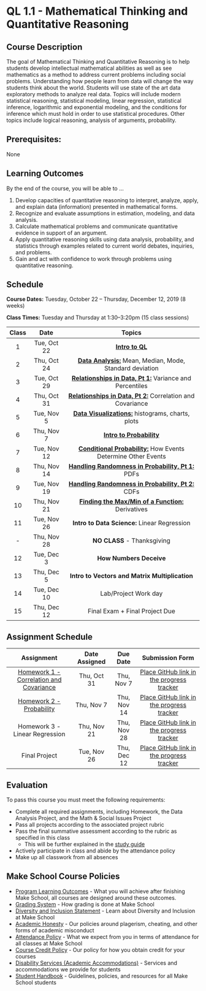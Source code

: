 # QL 1.1 - Mathematical Thinking and Quantitative Reasoning

## Course Description

The goal of Mathematical Thinking and Quantitative Reasoning is to help students develop intellectual mathematical abilities as well as see mathematics as a method to address current problems including social problems. Understanding how people learn from data will change the way students think about the world. Students will use state of the art data exploratory methods to analyze real data. Topics will include modern statistical reasoning, statistical modeling, linear regression, statistical inference, logarithmic and exponential modeling, and the conditions for inference which must hold in order to use statistical procedures.  Other topics include logical reasoning, analysis of arguments, probability.

## Prerequisites:  

None

## Learning Outcomes

By the end of the course, you will be able to ...

1. Develop capacities of quantitative reasoning to interpret, analyze, apply, and explain data (information) presented in mathematical forms.
1. Recognize and evaluate assumptions in estimation, modeling, and data analysis.
1. Calculate mathematical problems and communicate quantitative evidence in support of an argument.
1. Apply quantitative reasoning skills using data analysis, probability, and statistics through examples related to current world debates, inquiries, and problems.
1. Gain and act with confidence to work through problems using quantitative reasoning.

## Schedule

**Course Dates:** Tuesday, October 22 – Thursday, December 12, 2019 (8 weeks)

**Class Times:** Tuesday and Thursday at 1:30–3:20pm (15 class sessions)

| Class |          Date          |                 Topics                  |
|:-----:|:----------------------:|:---------------------------------------:|
|  1 |   Tue, Oct 22             | **[Intro to QL](https://docs.google.com/presentation/d/10puex-O20RivRpA9g6hSRr9VMEm4Ebbx5LqhmK1jXvw/edit?usp=sharing)** |
|  2 |   Thu, Oct 24             | **[Data Analysis:](./Notebooks/Descriptive_Statistics.ipynb)** Mean, Median, Mode, Standard deviation |
|  3 |   Tue, Oct 29             | **[Relationships in Data, Pt 1:](./Notebooks/relationships_data/Relationships_in_Data.ipynb)** Variance and Percentiles |
|  4 |   Thu, Oct 31             | **[Relationships in Data, Pt 2:](./Notebooks/relationships_data/Relationships_in_Data.ipynb)** Correlation and Covariance |
|  5 |   Tue, Nov 5              | **[Data Visualizations:](./Notebooks/visualizations/visualizations_in_data.ipynb)** histograms, charts, plots |
|  6 |   Thu, Nov 7              | **[Intro to Probability](./Notebooks/Probability.ipynb)**  |
|  7 |   Tue, Nov 12             | **[Conditional Probability:](./Notebooks/Conditional_Probability//Conditional_probability.ipynb)** How Events Determine Other Events |
|  8 |   Thu, Nov 14             | **[Handling Randomness in Probability, Pt 1:](./Notebooks/Handling_Randomness_in_Probability/pdf_cdf_Normal.ipynb)** PDFs |
|  9 |   Tue, Nov 19             | **[Handling Randomness in Probability, Pt 2:](./Notebooks/Handling_Randomness_in_Probability/pdf_cdf_Normal.ipynb)** CDFs |
| 10 |   Thu, Nov 21             | **[Finding the Max/Min of a Function:](./Notebooks/Calculus/partial_derivative.ipynb)** Derivatives |  
| 11 |   Tue, Nov 26             | **Intro to Data Science:** Linear Regression |
| -  |   Thu, Nov 28             | **NO CLASS** - Thanksgiving  |
| 12 |   Tue, Dec 3              | **How Numbers Deceive** |
| 13 |   Thu, Dec 5              | **Intro to Vectors and  Matrix Multiplication** |
| 14 |   Tue, Dec 10             | Lab/Project Work day  |
| 15 |   Thu, Dec 12             | Final Exam + Final Project Due |


## Assignment Schedule

|                        Assignment             | Date Assigned |   Due Date   |            Submission Form                   |
|:---------------------------------------------:|:-------------:|:------------:|:--------------------------------------------:|
| [Homework 1 - Correlation and Covariance]     |  Thu, Oct 31  |  Thu, Nov 7  | [Place GitHub link in the progress tracker]  |
| [Homework 2 - Probability]                    |  Thu, Nov 7   |  Thu, Nov 14 | [Place GitHub link in the progress tracker]  |
| Homework 3 - Linear Regression                |  Thu, Nov 21  |  Thu, Nov 28 | [Place GitHub link in the progress tracker]  |
| Final Project                                 |  Tue, Nov 26  |  Thu, Dec 12 | [Place GitHub link in the progress tracker]  |

[Homework 1 - Correlation and Covariance]: ./Assignments/HW1.ipynb
[Homework 2 - Probability]: ./Assignments/HW2.ipynb

[Place GitHub link in the progress tracker]: https://docs.google.com/spreadsheets/d/1T9CU4q9Ijg85fA5XSWPlfqbpSXuGshkL5lF6vAwWwJY/edit?usp=sharing

## Evaluation
To pass this course you must meet the following requirements:

- Complete all required assignments, including Homework, the Data Analysis Project, and the  Math & Social Issues Project
- Pass all projects according to the associated project rubric
- Pass the final summative assessment according to the rubric as specified in this class
    - This will be further explained in the [study guide](ADD_STUDY_GUIDE_LNK)
- Actively participate in class and abide by the attendance policy
- Make up all classwork from all absences

## Make School Course Policies

- [Program Learning Outcomes](https://make.sc/program-learning-outcomes) - What you will achieve after finishing Make School, all courses are designed around these outcomes.
- [Grading System](https://make.sc/grading-system) - How grading is done at Make School
- [Diversity and Inclusion Statement](https://make.sc/diversity-and-inclusion-statement) - Learn about Diversity and Inclusion at Make School
- [Academic Honesty](https://make.sc/academic-honesty-policy) - Our policies around plagerism, cheating, and other forms of academic misconduct
- [Attendance Policy](https://make.sc/attendance-policy) - What we expect from you in terms of attendance for all classes at Make School
- [Course Credit Policy](https://make.sc/course-credit-policy) - Our policy for how you obtain credit for your courses
- [Disability Services (Academic Accommodations)](https://make.sc/disability-services) - Services and accommodations we provide for students
- [Student Handbook](https://make.sc/student-handbook) - Guidelines, policies, and resources for all Make School students
